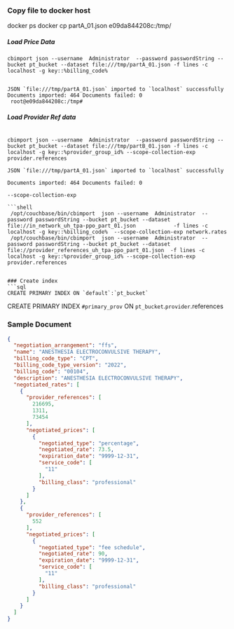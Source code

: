 ### Copy file to docker host
docker ps
docker cp partA_01.json e09da844208c:/tmp/


##### Load Price Data 
```shell 
cbimport json --username  Administrator  --password passwordString --bucket pt_bucket --dataset file:///tmp/partA_01.json -f lines -c localhost -g key::%billing_code%


JSON `file:///tmp/partA_01.json` imported to `localhost` successfully
Documents imported: 464 Documents failed: 0
 root@e09da844208c:/tmp#
```

##### Load Provider Ref data
```shell

cbimport json --username  Administrator  --password passwordString --bucket pt_bucket --dataset file:///tmp/partB_01.json -f lines -c localhost -g key::%provider_group_id% --scope-collection-exp provider.references

JSON `file:///tmp/partA_01.json` imported to `localhost` successfully

Documents imported: 464 Documents failed: 0

--scope-collection-exp

```shell
 /opt/couchbase/bin/cbimport  json --username  Administrator  --password passwordString --bucket pt_bucket --dataset file://in_network_uh_tpa-ppo_part_01.json            -f lines -c localhost -g key::%billing_code%  --scope-collection-exp network.rates
 /opt/couchbase/bin/cbimport  json --username  Administrator  --password passwordString --bucket pt_bucket --dataset  file://provider_references_uh_tpa-ppo_part_01.json  -f lines -c localhost -g key::%provider_group_id% --scope-collection-exp provider.references


### Create index 
```sql 
CREATE PRIMARY INDEX ON `default`:`pt_bucket`
```

CREATE PRIMARY INDEX `#primary_prov` ON `pt_bucket`.`provider`.references

### Sample Document
```json
{
  "negotiation_arrangement": "ffs",
  "name": "ANESTHESIA ELECTROCONVULSIVE THERAPY",
  "billing_code_type": "CPT",
  "billing_code_type_version": "2022",
  "billing_code": "00104",
  "description": "ANESTHESIA ELECTROCONVULSIVE THERAPY",
  "negotiated_rates": [
    {
      "provider_references": [
        216695,
        1311,
        73454
      ],
      "negotiated_prices": [
        {
          "negotiated_type": "percentage",
          "negotiated_rate": 73.5,
          "expiration_date": "9999-12-31",
          "service_code": [
            "11"
          ],
          "billing_class": "professional"
        }
      ]
    },
    {
      "provider_references": [
        552
      ],
      "negotiated_prices": [
        {
          "negotiated_type": "fee schedule",
          "negotiated_rate": 90,
          "expiration_date": "9999-12-31",
          "service_code": [
            "11"
          ],
          "billing_class": "professional"
        }
      ]
    }
  ]
}
```
